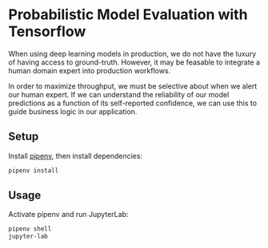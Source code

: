 # Probabilistic Model Evaluation with Tensorflow

When using deep learning models in production,
we do not have the luxury of having access to ground-truth.
However, it may be feasable to integrate a human domain expert
into production workflows.

In order to maximize throughput,
we must be selective about when we alert our human expert.
If we can understand the reliability of our model predictions
as a function of its self-reported confidence,
we can use this to guide business logic in our application.

## Setup

Install [pipenv](https://pipenv-es.readthedocs.io/es/stable/),
then install dependencies:
```bash
pipenv install
```

## Usage

Activate pipenv and run JupyterLab:
```bash
pipenv shell
jupyter-lab
```